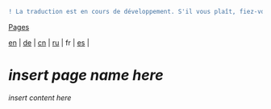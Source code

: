 ```diff
! La traduction est en cours de développement. S'il vous plaît, fiez-vous à la version originale en anglais. 
```

[Pages](https://github.com/syncloud/docs/blob/master/fr/index.md#Pages)

[en](https://github.com/syncloud/platform/wiki/External-access) | 
[de](https://github.com/syncloud/docs/blob/master/de/content/External-access.md) | 
[cn](https://github.com/syncloud/docs/blob/master/cn/content/External-access.md) | 
[ru](https://github.com/syncloud/docs/blob/master/ru/content/External-access.md) | 
fr | 
[es](https://github.com/syncloud/docs/blob/master/es/content/External-access.md) | 

# *insert page name here*

*insert content here*
